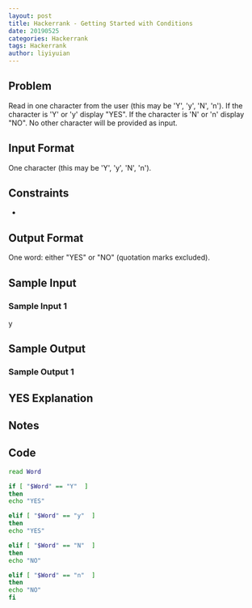 ```yaml
---
layout: post
title: Hackerrank - Getting Started with Conditions 
date: 20190525
categories: Hackerrank
tags: Hackerrank
author: liyiyuian
---
```



<!--more-->

## Problem
Read in one character from the user (this may be 'Y', 'y', 'N', 'n'). If the character is 'Y' or 'y' display "YES". If the character is 'N' or 'n' display "NO". No other character will be provided as input.
## Input Format
One character (this may be 'Y', 'y', 'N', 'n').
## Constraints
-
## Output Format
One word: either "YES" or "NO" (quotation marks excluded).
## Sample Input
### Sample Input 1
y  
## Sample Output
### Sample Output 1
YES
Explanation
-


## Notes



## Code

```BASH
read Word

if [ "$Word" == "Y"  ]
then
echo "YES"

elif [ "$Word" == "y"  ]
then
echo "YES"

elif [ "$Word" == "N"  ]
then
echo "NO"

elif [ "$Word" == "n"  ]
then
echo "NO"
fi


```



